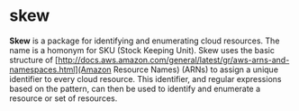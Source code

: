 skew
====

**Skew** is a package for identifying and enumerating cloud resources.
The name is a homonym for SKU (Stock Keeping Unit).  Skew uses the
basic structure of
[http://docs.aws.amazon.com/general/latest/gr/aws-arns-and-namespaces.html](Amazon
Resource Names) (ARNs) to assign a unique identifier to every cloud
resource.  This identifier, and regular expressions based on the
pattern, can then be used to identify and enumerate a resource or set
of resources.
